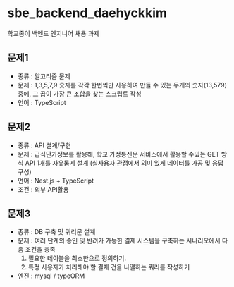 # sbe_backend_daehyckkim

학교종이 백엔드 엔지니어 채용 과제

## 문제1

- 종류 : 알고리즘 문제
- 문제 : 1,3,5,7,9 숫자를 각각 한번씩만 사용하여 만들 수 있는 두개의 숫자(13,579)중에, 그 곱이 가장 큰 조합을 찾는 스크립트 작성
- 언어 : TypeScript

## 문제2

- 종류 : API 설계/구현
- 문제 : 급식단가정보를 활용해, 학교 가정통신문 서비스에서 활용할 수있는 GET 방식 API 1개를 자유롭게 설계
  (실사용자 관점에서 의미 있게 데이터를 가공 및 응답 구성)
- 언어 : Nest.js + TypeScript
- 조건 : 외부 API활용

## 문제3

- 종류 : DB 구축 및 쿼리문 설계
- 문제 : 여러 단계의 승인 및 반려가 가능한 결제 시스템을 구축하는 시나리오에서 다음 조건을 충족
  1.  필요한 테이블을 최소한으로 정의하기.
  2.  특정 사용자가 처리해야 할 결재 건을 나열하는 쿼리를 작성하기
- 엔진 : mysql / typeORM
